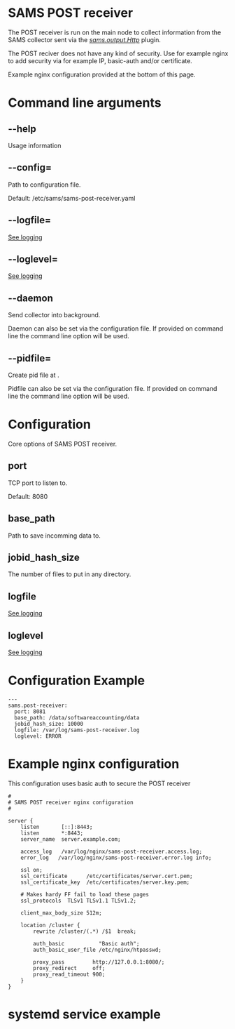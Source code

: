 
# SAMS POST receiver

The POST receiver is run on the main node to collect information from the SAMS collector sent via the [*sams.output.Http*](output/Http.md) plugin.

The POST reciver does not have any kind of security. Use for example nginx to add security via for example IP, basic-auth and/or certificate.

Example nginx configuration provided at the bottom of this page.

# Command line arguments

## --help

Usage information

## --config=<file>

Path to configuration file.

Default: /etc/sams/sams-post-receiver.yaml

## --logfile=<filename>

[See logging](logging.md)

## --loglevel=

[See logging](logging.md)

## --daemon

Send collector into background.

Daemon can also be set via the configuration file. If provided on command line the command line option will be used.

## --pidfile=<path>

Create pid file at <path>.

Pidfile can also be set via the configuration file. If provided on command line the command line option will be used.

# Configuration

Core options of SAMS POST receiver.

## port

TCP port to listen to.

Default: 8080

## base_path

Path to save incomming data to.

## jobid_hash_size

The number of files to put in any directory.

## logfile

[See logging](logging.md)

## loglevel

[See logging](logging.md)

# Configuration Example

```
---
sams.post-receiver:  
  port: 8081
  base_path: /data/softwareaccounting/data
  jobid_hash_size: 10000
  logfile: /var/log/sams-post-receiver.log
  loglevel: ERROR
```

# Example nginx configuration

This configuration uses basic auth to secure the POST receiver

```
#
# SAMS POST receiver nginx configuration
#

server {
    listen       [::]:8443;
    listen       *:8443;
    server_name  server.example.com;

    access_log   /var/log/nginx/sams-post-receiver.access.log;
    error_log   /var/log/nginx/sams-post-receiver.error.log info; 

    ssl on;
    ssl_certificate      /etc/certificates/server.cert.pem;
    ssl_certificate_key  /etc/certificates/server.key.pem;

    # Makes hardy FF fail to load these pages
    ssl_protocols  TLSv1 TLSv1.1 TLSv1.2;

    client_max_body_size 512m;

    location /cluster {
        rewrite /cluster/(.*) /$1  break;

        auth_basic           "Basic auth";
        auth_basic_user_file /etc/nginx/htpasswd; 

        proxy_pass         http://127.0.0.1:8080/;
        proxy_redirect     off;
        proxy_read_timeout 900;
    }
}
```

# systemd service example

```
```
